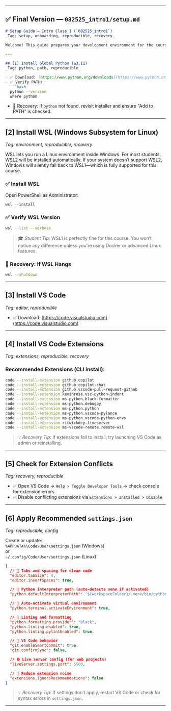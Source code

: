 
---

## ✅ Final Version — `082525_intro1/setup.md`

```markdown
# Setup Guide — Intro Class 1 (`082525_intro1`)
_Tag: setup, onboarding, reproducible, recovery_

Welcome! This guide prepares your development environment for the course. Each step is modular, annotated, and designed to help you recover gracefully if something goes wrong.

---

## [1] Install Global Python (≥3.11)  
_Tag: python, path, reproducible_

- ✅ Download: [https://www.python.org/downloads](https://www.python.org/downloads)
- ✅ Verify PATH:  
  ```bash
  python --version
  where python
  ```
- 🔁 Recovery: If `python` not found, revisit installer and ensure "Add to PATH" is checked.

---

## [2] Install WSL (Windows Subsystem for Linux)  
_Tag: environment, reproducible, recovery_

WSL lets you run a Linux environment inside Windows. For most students, WSL2 will be installed automatically. If your system doesn’t support WSL2, Windows will silently fall back to WSL1—which is fully supported for this course.

### ✅ Install WSL
Open PowerShell as Administrator:
```powershell
wsl --install
```

### ✅ Verify WSL Version
```bash
wsl --list --verbose
```

> 🎓 *Student Tip:* WSL1 is perfectly fine for this course. You won’t notice any difference unless you're using Docker or advanced Linux features.

### 🔁 Recovery: If WSL Hangs
```bash
wsl --shutdown
```

---

## [3] Install VS Code  
_Tag: editor, reproducible_

- ✅ Download: [https://code.visualstudio.com](https://code.visualstudio.com)

---

## [4] Install VS Code Extensions  
_Tag: extensions, reproducible, recovery_

### Recommended Extensions (CLI install):
```bash
code --install-extension github.copilot
code --install-extension github.copilot-chat
code --install-extension github.vscode-pull-request-github
code --install-extension kevinrose.vsc-python-indent
code --install-extension ms-python.black-formatter
code --install-extension ms-python.debugpy
code --install-extension ms-python.python
code --install-extension ms-python.vscode-pylance
code --install-extension ms-python.vscode-python-envs
code --install-extension ritwickdey.liveserver
code --install-extension ms-vscode-remote.remote-wsl
```

> 💡 *Recovery Tip:* If extensions fail to install, try launching VS Code as admin or reinstalling.

---

## [5] Check for Extension Conflicts  
_Tag: recovery, reproducible_

- ✅ Open VS Code → `Help > Toggle Developer Tools` → check console for extension errors
- ✅ Disable conflicting extensions via `Extensions > Installed > Disable`

---

## [6] Apply Recommended `settings.json`  
_Tag: reproducible, config_

Create or update:  
`%APPDATA%\Code\User\settings.json` (Windows)  
or  
`~/.config/Code/User/settings.json` (Linux)

```json
{
  // 🧼 Tabs and spacing for clean code
  "editor.tabSize": 4,
  "editor.insertSpaces": true,

  // 🧠 Python interpreter path (auto-detects venv if activated)
  "python.defaultInterpreterPath": "${workspaceFolder}/.venv/bin/python",

  // 🎯 Auto-activate virtual environment
  "python.terminal.activateEnvironment": true,

  // 🧪 Linting and formatting
  "python.formatting.provider": "black",
  "python.linting.enabled": true,
  "python.linting.pylintEnabled": true,

  // 🧩 VS Code behavior
  "git.enableSmartCommit": true,
  "git.confirmSync": false,

  // 🌐 Live server config (for web projects)
  "liveServer.settings.port": 5500,

  // 🧠 Reduce extension noise
  "extensions.ignoreRecommendations": false
}
```

> 💡 *Recovery Tip:* If settings don’t apply, restart VS Code or check for syntax errors in `settings.json`.

---



